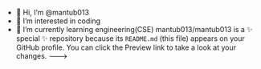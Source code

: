 - 👋 Hi, I’m @mantub013
- 👀 I’m interested in coding
- 🌱 I’m currently learning engineering(CSE)
mantub013/mantub013 is a ✨ special ✨ repository because its `README.md` (this file) appears on your GitHub profile.
You can click the Preview link to take a look at your changes.
--->
